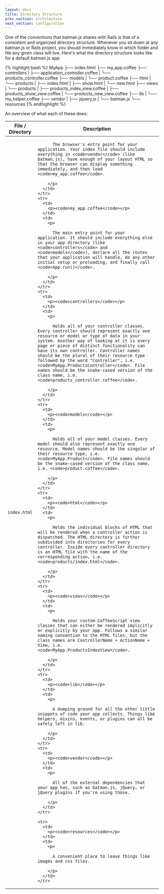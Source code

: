 ```yaml
---
layout: docs
title: Directory Structure
prev_section: architecture
next_section: configuration
---
```


One of the conventions that batman.js shares with Rails is that of a consistent and organized directory structure. Whenever you sit down at any batman.js or Rails project, you should immediately know in which folder and file any given class will live. Here's what the directory structure looks like for a default batman.js app:

{% highlight bash %}
MyApp
├── index.html
├── my_app.coffee
├── controllers
|   ├── application_controller.coffee
|   └── products_controller.coffee
├── models
|   └── product.coffee
├── html
|   └── products
|       ├── index.html
|       ├── show.html
|       └── new.html
├── views
|   └── products
|       ├── products_index_view.coffee
|       ├── products_show_view.coffee
|       └── products_new_view.coffee
├── lib
|   └── my_helper.coffee
├── vendor
|   ├── jquery.js
|   └── batman.js
└── resources
{% endhighlight %}

An overview of what each of these does:

<div class="mobile-side-scroller">
<table>
  <thead>
    <tr>
      <th>File / Directory</th>
      <th>Description</th>
    </tr>
  </thead>
  <tbody>
    <tr>
      <td>
        <p><code>index.html</code></p>
      </td>
      <td>
        <p>

          The browser's entry point for your application. Your index file should include everything in <code>vendor</code> (like batman.js), have enough of your layout HTML so that the browser can display something immediately, and then load <code>my_app.coffee</code>.

        </p>
      </td>
    </tr>
    <tr>
      <td>
        <p><code>my_app.coffee</code></p>
      </td>
      <td>
        <p>

          The main entry point for your application. It should include everything else in your app directory (like <code>controllers</code> and <code>models</code>), declare all the routes that your application will handle, do any other initial setup or preloading, and finally call <code>App.run()</code>.

        </p>
      </td>
    </tr>
    <tr>
      <td>
        <p><code>controllers</code></p>
      </td>
      <td>
        <p>

          Holds all of your controller classes. Every controller should represent exactly one resource or model or type of data in your system. Another way of looking at it is every page or piece of distinct functionality can have its own controller. Controller names should be the plural of their resource type followed by the word "Controller", i.e. <code>MyApp.ProductsController</code>. File names should be the snake-cased version of the class name, i.e. <code>products_controller.coffee</code>.

        </p>
      </td>
    </tr>
    <tr>
      <td>
        <p><code>models</code></p>
      </td>
      <td>
        <p>

          Holds all of your model classes. Every model should also represent exactly one resource. Model names should be the singular of their resource type, i.e. <code>MyApp.Product</code>. File names should be the snake-cased version of the class name, i.e. <code>product.coffee</code>.

        </p>
      </td>
    </tr>
    <tr>
      <td>
        <p><code>html</code></p>
      </td>
      <td>
        <p>

          Holds the individual blocks of HTML that will be rendered when a controller action is dispatched. The HTML directory is further subdivided into directories for every controller. Inside every controller directory is an HTML file with the name of the corresponding action, i.e. <code>products/index.html</code>.

        </p>
      </td>
    </tr>
    <tr>
      <td>
        <p><code>views</code></p>
      </td>
      <td>
        <p>

          Holds your custom CoffeeScript view classes that can either be rendered implicitly or explicitly by your app. Follows a similar naming convention to the HTML files, but the class names are ControllerName + ActionName + View, i.e. <code>MyApp.ProductsIndexView</code>.

        </p>
      </td>
    </tr>
    <tr>
      <td>
        <p><code>lib</code></p>
      </td>
      <td>
        <p>

          A dumping ground for all the other little snippets of code your app collects. Things like helpers, mixins, events, or plugins can all be safely left in lib.

        </p>
      </td>
    </tr>
    <tr>
      <td>
        <p><code>vendor</code></p>
      </td>
      <td>
        <p>

          All of the external dependencies that your app has, such as batman.js, jQuery, or jQuery plugins if you're using those.

        </p>
      </td>
    </tr>

    <tr>
      <td>
        <p><code>resources</code></p>
      </td>
      <td>
        <p>

          A convenient place to leave things like images and css files.

        </p>
      </td>
    </tr>
  </tbody>
</table>
</div>
